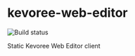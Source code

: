 kevoree-web-editor
==================

![Build status](https://drone.io/github.com/kevoree/kevoree-web-editor/status.png)

Static Kevoree Web Editor client
